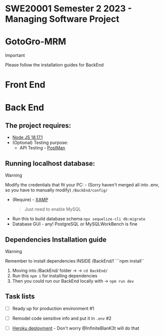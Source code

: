 # SWE20001 Semester 2 2023 - Managing Software Project
# GotoGro-MRM

> [!IMPORTANT]
> Please follow the installation guides for BackEnd



# Front End

# Back End


## The project requires:
- [Node JS 18.17.1](https://nodejs.org/en)
- (Optional) Testing purpose:
  - API Testing - [PostMan](https://www.postman.com/)
## Running localhost database:
> [!Warning]
 > Modify the credentials that fit your PC: - (Sorry haven't merged all into .env, so you have to manually modify)
  ``` /BackEnd/config/ ```
- (Require) - [XAMP](https://www.apachefriends.org/download.html)
  > Just need to enable MySQL
- Run this to build database schema ```npx sequelize-cli db:migrate```
- Database GUI - any! PostgreSQL or MySQLWorkBench is fine

## Dependencies Installation guide

> [!Warning]
 > Remember to install dependencies INSIDE /BackEnd/! ```npm install``
1. Moving into /BackEnd/ folder -> <root> -> ```cd BackEnd/```
2. Run this ```npm i``` for installing dependencies
3. Then you could run our BackEnd locally with -> ```npm run dev```

## Task lists
- [ ] Ready up for production environment #1
- [ ] Remodel code sensitive info and put it in `.env` #2
- [ ] [Heroku deployment](https://dashboard.heroku.com/login) - Don't worry @InfiniteBlanK3t will do that


